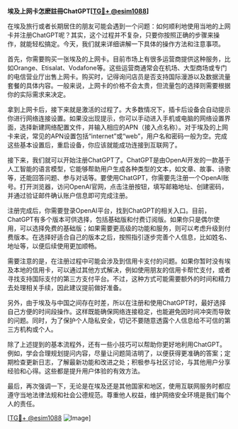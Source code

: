 **埃及上网卡怎麽註冊ChatGPT[[TG💪+ @esim1088](https://t.me/s/esim1088)]**

在埃及旅行或者长期居住的朋友可能会遇到一个问题：如何顺利地使用当地的上网卡并注册ChatGPT呢？其实，这个过程并不复杂，只要你按照正确的步骤来操作，就能轻松搞定。今天，我们就来详细讲解一下具体的操作方法和注意事项。

首先，你需要购买一张埃及的上网卡。目前市场上有很多运营商提供这种服务，比如Orange、Etisalat、Vodafone等。这些运营商通常会在机场、大型商场或专门的电信营业厅出售上网卡。购买时，记得询问店员是否支持国际漫游以及数据流量套餐的具体内容。一般来说，上网卡的价格不会太贵，但流量包的选择则需要根据你的实际需求来决定。

拿到上网卡后，接下来就是激活的过程了。大多数情况下，插卡后设备会自动提示你进行网络连接设置。如果没出现提示，你可以手动进入手机或电脑的网络设置界面，选择新建网络配置文件，并输入相应的APN（接入点名称）。对于埃及的上网卡来说，常见的APN设置包括“internet”或“web”，用户名和密码一般为空。完成这些基本设置后，重启设备，你应该就能成功连接到互联网了。

接下来，我们就可以开始注册ChatGPT了。ChatGPT是由OpenAI开发的一款基于人工智能的语言模型，它能够帮助用户生成各种类型的文本，如文章、故事、诗歌等，还能回答问题、参与对话等。要使用ChatGPT，你需要先注册一个OpenAI账号。打开浏览器，访问OpenAI官网，点击注册按钮，填写邮箱地址、创建密码，并通过验证邮件确认账户信息即可完成注册。

注册完成后，你需要登录OpenAI平台，找到ChatGPT的相关入口。目前，ChatGPT有多个版本可供选择，包括基础版和付费订阅版。如果你只是偶尔使用，可以选择免费的基础版；如果需要更高级的功能和服务，则可以考虑升级到付费版本。在选择好适合自己的版本之后，按照指引逐步完善个人信息，比如姓名、地址等，以便后续使用更加顺畅。

需要注意的是，在注册过程中可能会涉及到信用卡支付的问题。如果你暂时没有埃及本地的信用卡，可以通过其他方式解决，例如使用朋友的信用卡帮忙支付，或者寻找支持国际支付的第三方支付平台。不过，这种方式可能需要额外的时间和精力去处理相关手续，因此建议提前做好准备。

另外，由于埃及与中国之间存在时差，所以在注册和使用ChatGPT时，最好选择自己方便的时间段操作。这样既能确保网络连接稳定，也能避免因时间冲突而导致的问题。同时，为了保护个人隐私安全，切记不要随意透露个人信息给不可信的第三方机构或个人。

除了上述提到的基本流程外，还有一些小技巧可以帮助你更好地利用ChatGPT。例如，学会合理规划提问内容，尽量让问题简洁明了，以便获得更准确的答案；定期检查更新日志，了解最新功能和改进之处；积极参与社区讨论，与其他用户分享经验和心得。这些都是提升用户体验的有效方法。

最后，再次强调一下，无论是在埃及还是其他国家和地区，使用互联网服务时都应遵守当地法律法规和社会公德规范。尊重他人权益，维护网络安全环境是我们每个人的责任。

[[TG💪+ @esim1088](https://t.me/s/esim1088) ![Image](https://i.postimg.cc/4NQfJmqS/Snipaste-2025-05-13-00-14-12.png)]